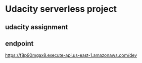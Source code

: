 # Udacity serverless project
## udacity assignment
## endpoint
https://f8p90mgax8.execute-api.us-east-1.amazonaws.com/dev
